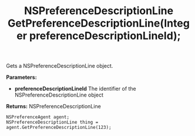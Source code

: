 ﻿---
uid: crmscript_ref_NSPreferenceAgent_GetPreferenceDescriptionLine
title: NSPreferenceDescriptionLine GetPreferenceDescriptionLine(Integer preferenceDescriptionLineId);
intellisense: NSPreferenceAgent.GetPreferenceDescriptionLine
keywords: NSPreferenceAgent, GetPreferenceDescriptionLine
so.topic: reference
---

Gets a NSPreferenceDescriptionLine object.

**Parameters:**
 - **preferenceDescriptionLineId** The identifier of the NSPreferenceDescriptionLine object

**Returns:** NSPreferenceDescriptionLine

```crmscript
NSPreferenceAgent agent;
NSPreferenceDescriptionLine thing = agent.GetPreferenceDescriptionLine(123);
```

